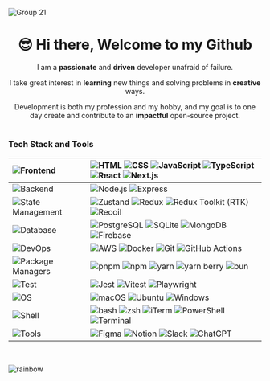 
![Group 21](https://github.com/user-attachments/assets/b470fe7e-4d38-484e-b6a5-1df0f0460dd7)


<h1 align="center">😎 Hi there, Welcome to my Github</h1>

<p align="center">I am a <b>passionate</b> and <b>driven</b> developer unafraid of failure. </p>
<p align="center">I take great interest in <b>learning</b> new things and solving problems in <b>creative</b> ways. </p>
<p align="center">Development is both my profession and my hobby, and my goal is to one day create and contribute to an <b>impactful</b> open-source project.</p>

<h1></h1>

### Tech Stack and Tools

| ![Frontend](https://img.shields.io/badge/Frontend-000000?style=flat-square&logoColor=white)     | ![HTML](https://img.shields.io/badge/HTML-000000?style=flat-square&logoColor=white) ![CSS](https://img.shields.io/badge/CSS-000000?style=flat-square&logoColor=white) ![JavaScript](https://img.shields.io/badge/JavaScript-000000?style=flat-square&logoColor=white) ![TypeScript](https://img.shields.io/badge/TypeScript-000000?style=flat-square&logoColor=white) ![React](https://img.shields.io/badge/React-000000?style=flat-square&logoColor=white) ![Next.js](https://img.shields.io/badge/Next.js-000000?style=flat-square&logoColor=white) |
| :----------  | :------------------------------------------------------------------------------------------------------------------------------------------------------------------------ |
| ![Backend](https://img.shields.io/badge/Backend-000000?style=flat-square&logoColor=white)      | ![Node.js](https://img.shields.io/badge/Node.js-000000?style=flat-square&logoColor=white) ![Express](https://img.shields.io/badge/Express-000000?style=flat-square&logoColor=white) |
| ![State Management](https://img.shields.io/badge/State_Management-000000?style=flat-square&logoColor=white) | ![Zustand](https://img.shields.io/badge/Zustand-000000?style=flat-square&logoColor=white) ![Redux](https://img.shields.io/badge/Redux-000000?style=flat-square&logoColor=white) ![Redux Toolkit (RTK)](https://img.shields.io/badge/RTK-000000?style=flat-square&logoColor=white) ![Recoil](https://img.shields.io/badge/Recoil-000000?style=flat-square&logoColor=white) |
| ![Database](https://img.shields.io/badge/Database-000000?style=flat-square&logoColor=white) | ![PostgreSQL](https://img.shields.io/badge/PostgreSQL-000000?style=flat-square&logoColor=white) ![SQLite](https://img.shields.io/badge/SQLite-000000?style=flat-square&logoColor=white) ![MongoDB](https://img.shields.io/badge/MongoDB-000000?style=flat-square&logoColor=white) ![Firebase](https://img.shields.io/badge/Firebase-000000?style=flat-square&logoColor=white) |
| ![DevOps](https://img.shields.io/badge/DevOps-000000?style=flat-square&logoColor=white)       | ![AWS](https://img.shields.io/badge/AWS-000000?style=flat-square&logoColor=white) ![Docker](https://img.shields.io/badge/Docker-000000?style=flat-square&logoColor=white) ![Git](https://img.shields.io/badge/Git-000000?style=flat-square&logoColor=white) ![GitHub Actions](https://img.shields.io/badge/GitHub_Actions-000000?style=flat-square&logoColor=white) |
| ![Package Managers](https://img.shields.io/badge/Package_Managers-000000?style=flat-square&logoColor=white) | ![pnpm](https://img.shields.io/badge/pnpm-000000?style=flat-square&logoColor=white) ![npm](https://img.shields.io/badge/npm-000000?style=flat-square&logoColor=white) ![yarn](https://img.shields.io/badge/yarn-000000?style=flat-square&logoColor=white) ![yarn berry](https://img.shields.io/badge/yarn_berry-000000?style=flat-square&logoColor=white) ![bun](https://img.shields.io/badge/bun-000000?style=flat-square&logoColor=white) |
| ![Test](https://img.shields.io/badge/Test-000000?style=flat-square&logoColor=white)           | ![Jest](https://img.shields.io/badge/Jest-000000?style=flat-square&logoColor=white) ![Vitest](https://img.shields.io/badge/Vitest-000000?style=flat-square&logoColor=white) ![Playwright](https://img.shields.io/badge/Playwright-000000?style=flat-square&logoColor=white) |
| ![OS](https://img.shields.io/badge/OS-000000?style=flat-square&logoColor=white)           | ![macOS](https://img.shields.io/badge/macOS-000000?style=flat-square&logoColor=white) ![Ubuntu](https://img.shields.io/badge/Ubuntu-000000?style=flat-square&logoColor=white) ![Windows](https://img.shields.io/badge/Windows-000000?style=flat-square&logoColor=white) |
| ![Shell](https://img.shields.io/badge/Shell-000000?style=flat-square&logoColor=white) | ![bash](https://img.shields.io/badge/bash-000000?style=flat-square&logoColor=white) ![zsh](https://img.shields.io/badge/zsh-000000?style=flat-square&logoColor=white) ![iTerm](https://img.shields.io/badge/iTerm-000000?style=flat-square&logoColor=white) ![PowerShell](https://img.shields.io/badge/PowerShell-000000?style=flat-square&logoColor=white) ![Terminal](https://img.shields.io/badge/Terminal-000000?style=flat-square&logoColor=white) |
| ![Tools](https://img.shields.io/badge/Tools-000000?style=flat-square&logoColor=white)          | ![Figma](https://img.shields.io/badge/Figma-000000?style=flat-square&logoColor=white) ![Notion](https://img.shields.io/badge/Notion-000000?style=flat-square&logoColor=white) ![Slack](https://img.shields.io/badge/Slack-000000?style=flat-square&logoColor=white) ![ChatGPT](https://img.shields.io/badge/ChatGPT-000000?style=flat-square&logoColor=white) |


<br>


![rainbow](https://github.com/user-attachments/assets/f9046cec-b022-40df-add7-39edf82ae395)

